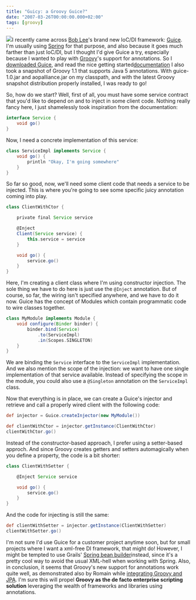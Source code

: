 ```yaml
---
title: "Guicy: a Groovy Guice?"
date: "2007-03-26T00:00:00.000+02:00"
tags: [groovy]
---
```


![](http://crazybob.org/uploaded_images/juice-770770.gif)I recently came across [Bob Lee](http://crazybob.org/)'s brand new IoC/DI framework: [Guice](http://code.google.com/p/google-guice/). I'm usually using [Spring](http://www.springframework.org/) for that purpose, and also because it goes much farther than just IoC/DI, but I thought I'd give Guice a try, especially because I wanted to play with [Groovy](http://groovy.codehaus.org/)'s support for annotations. So I [downloaded Guice](http://google-guice.googlecode.com/files/guice-1.0.zip), and read the nice getting started[documentation](http://docs.google.com/Doc?id=dd2fhx4z_5df5hw8) I also took a snapshot of Groovy 1.1 that supports Java 5 annotations. With guice-1.0.jar and aopalliance.jar on my classpath, and with the latest Groovy snapshot distribution properly installed, I was ready to go!

So, how do we start? Well, first of all, you must have some service contract that you'd like to depend on and to inject in some client code. Nothing really fancy here, I just shamelessly took inspiration from the documentation:

```groovy
interface Service {
    void go()
}
```

Now, I need a concrete implementation of this service:

```groovy
class ServiceImpl implements Service {
    void go() {
        println "Okay, I'm going somewhere"
    }
}
```

So far so good, now, we'll need some client code that needs a service to be injected. This is where you're going to see some specific juicy annotation coming into play.

```groovy
class ClientWithCtor {

    private final Service service

    @Inject
    Client(Service service) {
        this.service = service
    }

    void go() {
        service.go()
    }
}
```

Here, I'm creating a client class where I'm using constructor injection. The sole thing we have to do here is just use the `@Inject` annotation. But of course, so far, the wiring isn't specified anywhere, and we have to do it now. Guice has the concept of Modules which contain programmatic code to wire classes together.

```groovy
class MyModule implements Module {
    void configure(Binder binder) {
        binder.bind(Service)
            .to(ServiceImpl)
            .in(Scopes.SINGLETON)
    }
}
```

We are binding the `Service` interface to the `ServiceImpl` implementation. And we also mention the scope of the injection: we want to have one single implementation of that service available. Instead of specifying the scope in the module, you could also use a `@Singleton` annotation on the `ServiceImpl` class.

Now that everything is in place, we can create a Guice's injector and retrieve and call a properly wired client with the following code:

```groovy
def injector = Guice.createInjector(new MyModule())

def clientWithCtor = injector.getInstance(ClientWithCtor)
clientWithCtor.go()
```

Instead of the constructor-based approach, I prefer using a setter-based approch. And since Groovy creates getters and setters automagically when you define a property, the code is a bit shorter:

```groovy
class ClientWithSetter {

    @Inject Service service

    void go() {
        service.go()
    }
}
```

And the code for injecting is still the same:

```groovy
def clientWithSetter = injector.getInstance(ClientWithSetter)
clientWithSetter.go()
```

I'm not sure I'd use Guice for a customer project anytime soon, but for small projects where I want a xml-free DI framework, that might do! However, I might be tempted to use Grails' [Spring bean builder](http://grails.org/Spring+Bean+Builder)instead, since it's a pretty cool way to avoid the usual XML-hell when working with Spring. Also, in conclusion, it seems that Groovy's new support for annotations work quite well, as demonstrated also by Romain while [integrating Groovy and JPA](http://www.curious-creature.org/2007/03/25/persistence-made-easy-with-groovy-and-jpa/). I'm sure this will propel **Groovy as the de facto enterprise scripting solution** leveraging the wealth of frameworks and libraries using annotations.